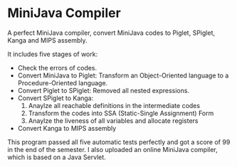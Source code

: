 MiniJava Compiler
=================

A perfect MiniJava compiler, convert MiniJava codes to Piglet, SPiglet, Kanga and MIPS assembly.

It includes five stages of work:
- Check the errors of codes.
- Convert MiniJava to Piglet: Transform an Object-Oriented language to a Procedure-Oriented language.
- Convert Piglet to SPiglet: Removed all nested expressions.
- Convert SPiglet to Kanga:
  1. Anaylze all reachable definitions in the intermediate codes
  2. Transform the codes into SSA (Static-Single Assignment) Form
  3. Anaylze the liveness of all variables and allocate registers
- Convert Kanga to MIPS assembly

This program passed all five automatic tests perfectly and got a score of 99 in the end of the semester.
I also uploaded an online MiniJava compiler, which is based on a Java Servlet.
